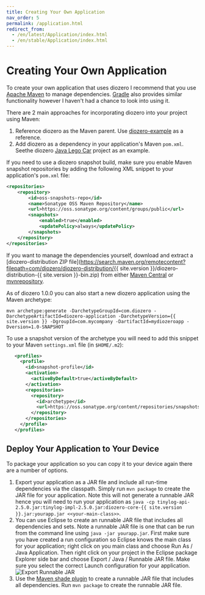 ```yaml
---
title: Creating Your Own Application
nav_order: 5
permalink: /application.html
redirect_from:
  - /en/latest/Application/index.html
  - /en/stable/Application/index.html
---
```


# Creating Your Own Application

To create your own application that uses diozero I recommend that you use [Apache Maven](https://maven.apache.org/) to manage dependencies.
[Gradle](https://gradle.org/) also provides similar functionality however I haven't had a chance to look into using it.

There are 2 main approaches for incorporating diozero into your project using Maven:

1. Reference diozero as the Maven parent. Use [diozero-example](https://github.com/mattjlewis/diozero/blob/master/diozero-example/pom.xml) as a reference.
1. Add diozero as a dependency in your application's Maven `pom.xml`. Seethe diozero [Java Lego Car](https://github.com/mattjlewis/JavaLegoCar/blob/master/pom.xml) project as an example.

If you need to use a diozero snapshot build, make sure you enable Maven snapshot repositories by
adding the following XML snippet to your application's `pom.xml` file:

```xml
<repositories>
	<repository>
		<id>oss-snapshots-repo</id>
		<name>Sonatype OSS Maven Repository</name>
		<url>https://oss.sonatype.org/content/groups/public</url>
		<snapshots>
			<enabled>true</enabled>
			<updatePolicy>always</updatePolicy>
		</snapshots>
	</repository>
</repositories>
```

If you want to manage the dependencies yourself, download and extract a [diozero-distribution ZIP file](https://search.maven.org/remotecontent?filepath=com/diozero/diozero-distribution/{{ site.version }}/diozero-distribution-{{ site.version }}-bin.zip) from either [Maven Central](https://search.maven.org/) or [mvnrepository](https://mvnrepository.com/).

As of diozero 1.0.0 you can also start a new diozero application using the Maven archetype:

```
mvn archetype:generate -DarchetypeGroupId=com.diozero -DarchetypeArtifactId=diozero-application -DarchetypeVersion={{ site.version }} -DgroupId=com.mycompany -DartifactId=mydiozeroapp -Dversion=1.0-SNAPSHOT
```

To use a snapshot version of the archetype you will need to add this snippet to your Maven
`settings.xml` file (in `$HOME/.m2`):

```xml
   <profiles>
     <profile>
       <id>snapshot-profile</id>
       <activation>
         <activeByDefault>true</activeByDefault>
       </activation>
       <repositories>
         <repository>
           <id>archetype</id>
           <url>https://oss.sonatype.org/content/repositories/snapshots/</url>
         </repository>
       </repositories>
     </profile>
   </profiles>
```

## Deploy Your Application to Your Device

To package your application so you can copy it to your device again there are a number of options.

1. Export your application as a JAR file and include all run-time dependencies via the classpath.
Simply run `mvn package` to create the JAR file for your application.
Note this will not generate a runnable JAR hence you will need to run your application as
`java -cp tinylog-api-2.5.0.jar:tinylog-impl-2.5.0.jar:diozero-core-{{ site.version }}.jar:yourapp.jar <<your-main-class>>`.
1. You can use Eclipse to create an runnable JAR file that includes all dependencies and sets.
Note a runnable JAR file is one that can be run from the command line using `java -jar yourapp.jar`.
First make sure you have created a run configuration so Eclipse knows the main class for your application;
right click on you main class and choose Run As / Java Application.
Then right click on your project in the Eclipse package Explorer side bar and choose Export / Java / Runnable JAR file.
Make sure you select the correct Launch configuration for your application.
    ![Export Runnable JAR](/assets/images/ExportAppJAR.png)
1. Use the [Maven shade plugin](https://maven.apache.org/plugins/maven-shade-plugin/) to create a runnable JAR file that includes all dependencies. Run `mvn package` to create the runnable JAR file.
